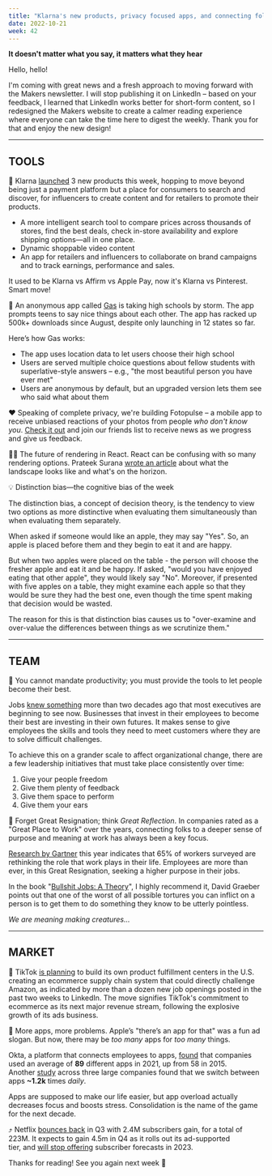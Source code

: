 ```yaml
---
title: "Klarna's new products, privacy focused apps, and connecting folks to a deeper sense of purpose and meaning"
date: 2022-10-21
week: 42
---
```


**It doesn't matter what you say, it matters what they hear**

Hello, hello! 

I'm coming with great news and a fresh approach to moving forward with the Makers newsletter. I will stop publishing it on LinkedIn – based on your feedback, I learned that LinkedIn works better for short-form content, so I redesigned the Makers website to create a calmer reading experience where everyone can take the time here to digest the weekly. Thank you for that and enjoy the new design!

---

## TOOLS

🚀 Klarna [launched](https://www.klarna.com/us/spotlight/) 3 new products this week, hopping to move beyond being just a payment platform but a place for consumers to search and discover, for influencers to create content and for retailers to promote their products.

- A more intelligent search tool to compare prices across thousands of stores, find the best deals, check in-store availability and explore shipping options—all in one place.
- Dynamic shoppable video content
- An app for retailers and influencers to collaborate on brand campaigns and to track earnings, performance and sales.

It used to be Klarna vs Affirm vs Apple Pay, now it's Klarna vs Pinterest. Smart move!

📱 An anonymous app called [Gas](https://apps.apple.com/us/app/gas/id1641791746) is taking high schools by storm. The app prompts teens to say nice things about each other. The app has racked up 500k+ downloads since August, despite only launching in 12 states so far.

Here’s how Gas works:

-   The app uses location data to let users choose their high school
-   Users are served multiple choice questions about fellow students with superlative-style answers – e.g., "the most beautiful person you have ever met"
-   Users are anonymous by default, but an upgraded version lets them see who said what about them

❤️ Speaking of complete privacy, we're building Fotopulse – a mobile app to receive unbiased reactions of your photos from people *who don't know you*. [Check it out](https://fotopulse.com/?utm_source=MakersMansion) and join our friends list to receive news as we progress and give us feedback.

🧑‍💻 The future of rendering in React. React can be confusing with so many rendering options. Prateek Surana [wrote an article](https://prateeksurana.me/blog/future-of-rendering-in-react/) about what the landscape looks like and what's on the horizon.

💡 Distinction bias—the cognitive bias of the week

The distinction bias, a concept of decision theory, is the tendency to view two options as more distinctive when evaluating them simultaneously than when evaluating them separately.

When asked if someone would like an apple, they may say "Yes". So, an apple is placed before them and they begin to eat it and are happy. 

But when two apples were placed on the table - the person will choose the fresher apple and eat it and be happy. If asked, "would you have enjoyed eating that other apple", they would likely say "No". Moreover, if presented with five apples on a table, they might examine each apple so that they would be sure they had the best one, even though the time spent making that decision would be wasted. 

The reason for this is that distinction bias causes us to "over-examine and over-value the differences between things as we scrutinize them."

---

## TEAM

👫 You cannot mandate productivity; you must provide the tools to let people become their best. 

Jobs [knew something](https://www.inc.com/marcel-schwantes/it-took-steve-jobs-2-sentences-to-teach-one-of-greatest-leadership-lessons-you-will-ever-hear.html) more than two decades ago that most executives are beginning to see now. Businesses that invest in their employees to become their best are investing in their own futures. It makes sense to give employees the skills and tools they need to meet customers where they are to solve difficult challenges. 

To achieve this on a grander scale to affect organizational change, there are a few leadership initiatives that must take place consistently over time:
1. Give your people freedom
2. Give them plenty of feedback
3. Give them space to perform
4. Give them your ears

🌟 Forget Great Resignation; think *Great Reflection*. In companies rated as a "Great Place to Work" over the years, connecting folks to a deeper sense of purpose and meaning at work has always been a key focus. 

[Research by Gartner](https://www.gartner.com/en/articles/employees-seek-personal-value-and-purpose-at-work-be-prepared-to-deliver) this year indicates that 65% of workers surveyed are rethinking the role that work plays in their life. Employees are more than ever, in this Great Resignation, seeking a higher purpose in their jobs.

In the book "[Bullshit Jobs: A Theory](https://www.goodreads.com/book/show/34466958-bullshit-jobs)", I highly recommend it, David Graeber points out that one of the worst of all possible tortures you can inflict on a person is to get them to do something they know to be utterly pointless. 

*We are meaning making creatures...*

---

## MARKET

🏪 TikTok [is planning](https://www.axios.com/2022/10/11/tiktok-chases-amazon-fulfillment-centers) to build its own product fulfillment centers in the U.S. creating an ecommerce supply chain system that could directly challenge Amazon, as indicated by more than a dozen new job openings posted in the past two weeks to LinkedIn. The move signifies TikTok's commitment to ecommerce as its next major revenue stream, following the explosive growth of its ads business.

📱 More apps, more problems. Apple’s "there’s an app for that" was a fun ad slogan. But now, there may be _too many_ apps for _too many_ things.

Okta, a platform that connects employees to apps, [found](https://www.bloomberg.com/news/articles/2022-10-18/tech-fatigue-has-employees-zooming-in-and-zoning-out) that companies used an average of **89** different apps in 2021, up from 58 in 2015. Another [study](https://hbr.org/2022/08/how-much-time-and-energy-do-we-waste-toggling-between-applications) across three large companies found that we switch between apps **~1.2k** times _daily_.

Apps are supposed to make our life easier, but app overload actually decreases focus and boosts stress. Consolidation is the name of the game for the next decade.

⤴ Netflix [bounces back](https://variety.com/2022/digital/news/netflix-q3-earnings-results-adds-subscribers-1235406997/) in Q3 with 2.4M subscribers gain, for a total of 223M. It expects to gain 4.5m in Q4 as it rolls out its ad-supported tier, and [will stop offering](https://variety.com/2022/digital/news/netflix-stops-subscriber-forecasts-q1-2023-1235407573/) subscriber forecasts in 2023.

Thanks for reading! See you again next week 🫶

